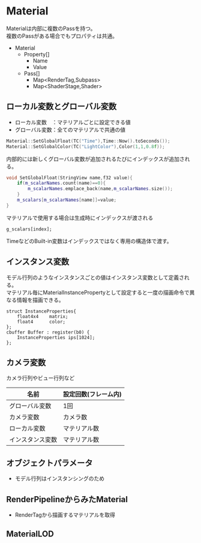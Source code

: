 ﻿# Material

Materialは内部に複数のPassを持つ。  
複数のPassがある場合でもプロパティは共通。
* Material
	* Property[]
		* Name
		* Value
	* Pass[]
		* Map<RenderTag,Subpass>
		* Map<ShaderStage,Shader>

## ローカル変数とグローバル変数
* ローカル変数　：マテリアルごとに設定できる値
* グローバル変数：全てのマテリアルで共通の値
```c++
Material::SetGlobalFloat(TC("Time"),Time::Now().toSeconds());
Material::SetGlobalColor(TC("LightColor"),Color(1,1,0.8f));
```
内部的には新しくグローバル変数が追加されるたびにインデックスが追加される。
```c++
void SetGlobalFloat(StringView name,f32 value){
	if(m_scalarNames.count(name)==0){
		m_scalarNames.emplace_back(name,m_scalarNames.size());
	}
	m_scalars[m_scalarNames[name]]=value;
}
```
マテリアルで使用する場合は生成時にインデックスが渡される
```hlsl
g_scalars[index];
```
TimeなどのBuilt-in変数はインデックスではなく専用の構造体で渡す。

## インスタンス変数
モデル行列のようなインスタンスごとの値はインスタンス変数として定義される。  
マテリアル毎にMaterialInstancePropertyとして設定すると一度の描画命令で異なる情報を描画できる。
```hlsl
struct InstanceProperties{
	float4x4	matrix;
	float4		color;
};
cbuffer Buffer : register(b0) {	
	InstanceProperties ips[1024];				
};
```


## カメラ変数
カメラ行列やビュー行列など

|名前|設定回数(フレーム内)|
|----|--------|
|グローバル変数| 1回|
|カメラ変数| カメラ数 |
|ローカル変数| マテリアル数 |
|インスタンス変数| マテリアル数 |


## オブジェクトパラメータ
* モデル行列はインスタンシングのため

## RenderPipelineからみたMaterial
* RenderTagから描画するマテリアルを取得

## MaterialLOD
